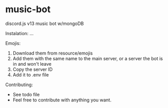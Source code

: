 # music-bot
discord.js v13 music bot w/mongoDB

Instalation:
...

Emojis:
1. Download them from resource/emojis
2. Add them with the same name to the main server, or a server the bot is in and won't leave
3. Copy the server ID
4. Add it to .env file

Contributing:
- See todo file
- Feel free to contribute with anything you want.
